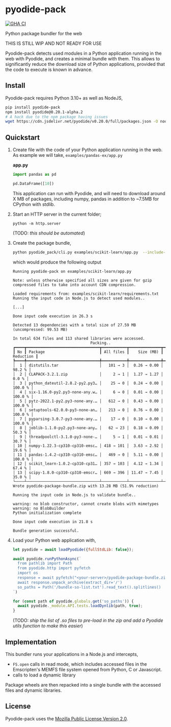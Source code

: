 # pyodide-pack

[![GHA CI](https://github.com/rth/pyodide-pack/actions/workflows/main.yml/badge.svg?branch=main)](https://github.com/rth/pyodide-pack/actions/workflows/main.yml)

Python package bundler for the web

THIS IS STILL WIP AND NOT READY FOR USE

Pyodide-pack detects used modules in a Python application running in the web with Pyodide, and creates a minimal bundle with them. This allows to significantly reduce the download size of Python applications, provided that the code to execute is known in advance.

## Install

Pyodide-pack requires Python 3.10+ as well as NodeJS,

```bash
pip install pyodide-pack
npm install pyodide@0.20.1-alpha.2
# A hack due to the npm package having issues
wget https://cdn.jsdelivr.net/pyodide/v0.20.0/full/packages.json -O node_modules/pyodide/packages.json
```

## Quickstart

1. Create file with the code of your Python application running in the web. As example we will take,
   `examples/pandas-ex/app.py`

   **app.py**

   ```py
   import pandas as pd

   pd.DataFrame([10])
   ```

   This application can run with Pyodide, and will need to download around X MB of packages, including numpy, pandas in addition to ~7.5MB for CPython with stdlib.

2. Start an HTTP server in the current folder;
   ```
   python -m http.server
   ```
   (TODO: *this should be automated*)

3. Create the package bundle,

   ```bash
   python pyodide_pack/cli.py examples/scikit-learn/app.py  --include-paths='*lapack*so'
   ```

   which would produce the following output

   ```
   Running pyodide-pack on examples/scikit-learn/app.py

   Note: unless otherwise specified all sizes are given for gzip compressed files to take into account CDN compression.

   Loaded requirements from: examples/scikit-learn/requirements.txt
   Running the input code in Node.js to detect used modules..

   [...]

   Done input code execution in 26.3 s

   Detected 13 dependencies with a total size of 27.59 MB  (uncompressed: 99.53 MB)

   In total 634 files and 113 shared libraries were accessed.
                                     Packing..
   ┏━━━━┳━━━━━━━━━━━━━━━━━━━━━━━━━━━━━━━━┳━━━━━━━━━━━┳━━━━━━━━━━━━━━┳━━━━━━━━━━━┓
   ┃ No ┃ Package                        ┃ All files ┃    Size (MB) ┃ Reduction ┃
   ┡━━━━╇━━━━━━━━━━━━━━━━━━━━━━━━━━━━━━━━╇━━━━━━━━━━━╇━━━━━━━━━━━━━━╇━━━━━━━━━━━┩
   │  1 │ distutils.tar                  │   101 → 3 │  0.26 → 0.00 │    98.2 % │
   │  2 │ CLAPACK-3.2.1.zip              │     2 → 1 │  1.27 → 1.27 │     0.0 % │
   │  3 │ python_dateutil-2.8.2-py2.py3… │    25 → 0 │  0.24 → 0.00 │   100.0 % │
   │  4 │ six-1.16.0-py2.py3-none-any.w… │     6 → 0 │  0.01 → 0.00 │   100.0 % │
   │  5 │ pytz-2022.1-py2.py3-none-any.… │   612 → 0 │  0.43 → 0.00 │   100.0 % │
   │  6 │ setuptools-62.0.0-py3-none-an… │   213 → 0 │  0.76 → 0.00 │   100.0 % │
   │  7 │ pyparsing-3.0.7-py3-none-any.… │    17 → 0 │  0.10 → 0.00 │   100.0 % │
   │  8 │ joblib-1.1.0-py2.py3-none-any… │   62 → 23 │  0.18 → 0.09 │    50.3 % │
   │  9 │ threadpoolctl-3.1.0-py3-none-… │     5 → 1 │  0.01 → 0.01 │    30.7 % │
   │ 10 │ numpy-1.22.3-cp310-cp310-emsc… │ 418 → 101 │  3.63 → 2.92 │    19.6 % │
   │ 11 │ pandas-1.4.2-cp310-cp310-emsc… │   469 → 0 │  5.11 → 0.00 │   100.0 % │
   │ 12 │ scikit_learn-1.0.2-cp310-cp31… │ 357 → 103 │  4.12 → 1.34 │    67.4 % │
   │ 13 │ scipy-1.8.0-cp310-cp310-emscr… │ 669 → 396 │ 11.47 → 7.45 │    35.0 % │
   └────┴────────────────────────────────┴───────────┴──────────────┴───────────┘
   Wrote pyodide-package-bundle.zip with 13.28 MB (51.9% reduction)

   Running the input code in Node.js to validate bundle..

   warning: no blob constructor, cannot create blobs with mimetypes
   warning: no BlobBuilder
   Python initialization complete

   Done input code execution in 21.8 s

   Bundle generation successful.
   ```
4. Load your Python web application with,
   ```js
   let pyodide = await loadPyodide({fullStdLib: false});

   await pyodide.runPythonAsync(`
     from pathlib import Path
     from pyodide.http import pyfetch
     import os
     response = await pyfetch("<your-server>/pyodide-package-bundle.zip")
     await response.unpack_archive(extract_dir='/')
     so_paths = Path('/bundle-so-list.txt').read_text().splitlines()
   `)

   for (const path of pyodide.globals.get('so_paths')) {
     await pyodide._module.API.tests.loadDynlib(path, true);
   }
   ```
   (TODO: *ship the list of .so files to pre-load in the zip and add a Pyodide utils
    function to make this easier*)

## Implementation

This bundler runs your applications in a Node.js and intercepts,
 - `FS.open` calls in read mode, which includes accessed files in the Emscripten's MEMFS file system opened from Python, C or Javascript.
 - calls to load a dynamic library

Package wheels are then repacked into a single bundle with the accessed files and dynamic libraries.

## License

Pyodide-pack uses the [Mozilla Public License Version 2.0](https://choosealicense.com/licenses/mpl-2.0/).
